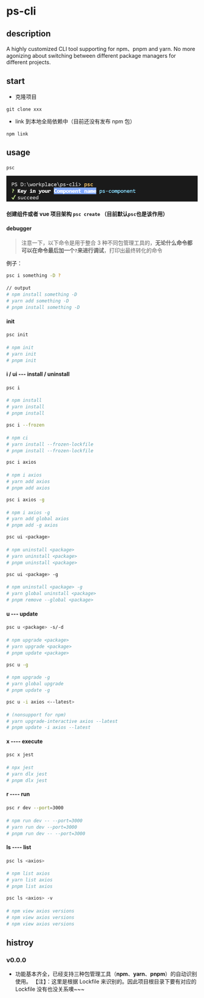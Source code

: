 # ps-cli

## description

A highly customized CLI tool supporting for npm、pnpm and yarn. No more agonizing about switching between different package managers for different projects.

## start

- 克隆项目

`git clone xxx`

- link 到本地全局依赖中（目前还没有发布 npm 包）

`npm link`

## usage

`psc`

![](./psc-example.png)

#### 创建组件或者 vue 项目架构 `psc create` （目前默认`psc`也是该作用）

#### debugger

> 注意一下，以下命令是用于整合 3 种不同包管理工具的，**无论什么命令都可以在命令最后加一个`?`来进行调试**，打印出最终转化的命令

例子：

```bash
psc i something -D ?

// output
# npm install something -D
# yarn add something -D
# pnpm install something -D
```

#### init

```bash
psc init

# npm init
# yarn init
# pnpm init
```

#### i / ui --- install / uninstall

```bash
psc i

# npm install
# yarn install
# pnpm install
```

```bash
psc i --frozen

# npm ci
# yarn install --frozen-lockfile
# pnpm install --frozen-lockfile
```

```bash
psc i axios

# npm i axios
# yarn add axios
# pnpm add axios
```

```bash
psc i axios -g

# npm i axios -g
# yarn add global axios
# pnpm add -g axios
```

```bash
psc ui <package>

# npm uninstall <package>
# yarn uninstall <package>
# pnpm uninstall <package>
```

```bash
psc ui <package> -g

# npm uninstall <package> -g
# yarn global uninstall <package>
# pnpm remove --global <package>
```

#### u --- update

```bash
psc u <package> -s/-d

# npm upgrade <package>
# yarn upgrade <package>
# pnpm update <package>
```

```bash
psc u -g

# npm upgrade -g
# yarn global upgrade
# pnpm update -g
```

```bash
psc u -i axios <--latest>

# (nonsupport for npm)
# yarn upgrade-interactive axios --latest
# pnpm update -i axios --latest
```

#### x ---- execute

```bash
psc x jest

# npx jest
# yarn dlx jest
# pnpm dlx jest
```

#### r ---- run

```bash
psc r dev --port=3000

# npm run dev -- --port=3000
# yarn run dev --port=3000
# pnpm run dev -- --port=3000
```

#### ls ---- list

```bash
psc ls <axios>

# npm list axios
# yarn list axios
# pnpm list axios
```

```bash
psc ls <axios> -v

# npm view axios versions
# npm view axios versions
# npm view axios versions
```

## histroy

### v0.0.0

- 功能基本齐全，已经支持三种包管理工具（**npm**、**yarn**、**pnpm**）的自动识别使用。
  【注】：这里是根据 Lockfile 来识别的。因此项目根目录下要有对应的 Lockfile
  没有也没关系噢~~~
